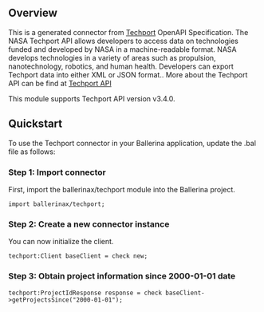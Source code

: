 ## Overview
This is a generated connector from [Techport](https://techport.nasa.gov/home) OpenAPI Specification. The NASA Techport API allows developers to access data on technologies funded and developed by NASA in a machine-readable format. NASA develops technologies in a variety of areas such as propulsion, nanotechnology, robotics, and human health. Developers can export Techport data into either XML or JSON format.. More about the Techport API can be find at [Techport API](https://data.nasa.gov/developer/external/techport/techport-api.pdf)
 
This module supports Techport API version v3.4.0.

## Quickstart
To use the Techport connector in your Ballerina application, update the .bal file as follows:
### Step 1: Import connector
First, import the ballerinax/techport module into the Ballerina project.
```ballerina
import ballerinax/techport;
```
### Step 2: Create a new connector instance
You can now initialize the client.
```ballerina
techport:Client baseClient = check new;
```
### Step 3: Obtain project information since 2000-01-01 date

```ballerina
techport:ProjectIdResponse response = check baseClient->getProjectsSince("2000-01-01");
```
